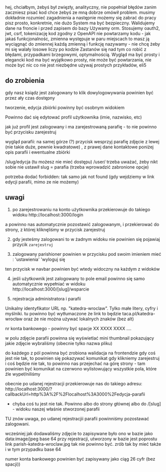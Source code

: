hej, chciałbym, żebyś był zwięzły, analityczny, nie popełniał błędów
zanim zaczniesz pisać kod chce żebyś ze mną dobrze omówił problem. musimy dokładnie rozumieć zagadnienia a następnie możemy się zabrać do pracy
pisz prosto, konkretnie, nie dużo
System ma być bezpieczny.
Walidujemy dane na froncie i przed zapisem do bazy
Używamy orm.
Stosujemy oauth2, jwt, csrf, tokenizację
kod zgodny z OpenAPI
nie powtarzamy kodu - jak jakaś funkcjonalnośc, zmienna występuje w paru miejscach to masz ją wyciągnąć do zmiennej
każdą zmienną i funkcję nazywamy - nie chcę żeby mi się walały losowe liczy po kodzie
Zastanów się nad tym co robić z błędami, przypadkami brzegowymi, optymalnością.
Wygląd ma być prosty i elegancki
kod ma być wyjątkowo prosty, nie może być powtarzania, nie może być nic co nie jest niezbędne
używaj prostych przykładów, eli5

## do zrobienia

gdy nasz ksiądz jest zalogowany to klik dowylogowywania powinien być przez ały czas dostępny

tworzenie, edycja zbiórki powinny być osobnym widokiem

Powinno dać się edytować profil użytkownika 
(imie, nazwisko, etc)

jak już profil jest zalogowany i ma zarejestrowaną parafię - to nie powinno być przycisku zarejestruj

wygląd parafii:
na samej górze (?) przycisk wesprzyj parafię
zdjęcie z lewej (nie takie duże, pewnie kwadratowe) , z prawej dane kontaktowe
poniżej opis parafii
i ewentualne zbiórki

/slug/edycja (tu możesz nie mieć dostępu)
/user/
trzeba uważać, żeby nikt sobie nie ustawił slug = parafia (trzeba wprowadzić zabronione opcje)

potrzeba dodać forbidden: tak samo jak not found
(gdy wejdziemy w link edycji parafii, mimo ze nie możemy)




## uwagi

1. po zarejestrowaniu na konto użytkownika przekierowuje do takiego widoku
http://localhost:3000/login

a powinno nas automatycznie pozostawić zalogowanym, i przekierować do strony, z której kliknęliśmy w przycisk zarejestruj

2. gdy jesteśmy zalogowani to w żadnym widoku nie powinien się pojawiaj przycik `zarejestruj`

3. zalogowany parishioner powinien w przycisku pod swoim imieniem mieć :
'ustawienia'
'wyloguj się

ten przycisk w navbar powinien być wtedy widoczny na każdym z widoków

4. jeśli użytkownik jest zalogowany to pole email powinno się samo automatycznie wypełniać w widoku http://localhost:3000/[slug]/wsparcie

5. rejestracja administratora i parafii

Unikalny identyfikator URL np. "katedra-wroclaw". Tylko małe litery, cyfry i myślniki.
tu powinno być wytłumaczone że link to będzie taca.pl/katedra-wrocław
oraz że nie można używać lokalnych znaków (bez alt)

nr konta bankowego - powinny być spacje XX XXXX XXXX ....

w polu zdjęcie parafii powinna się wyświetlać mini thumbnail pokazujący jakie zdjęcie wybraliśmy
(obecnie tylko nazwa pliku)


do każdego z pól powinna być zrobiona walidacja na frontendzie
gdy coś jest nie tak, to powinien się pokazywać komunikat
gdy klikniemy zarejestruj i coś będzie nie tak, to powinno nas przejechać na górę strony - tam powinien być komunikat na czerwono wylistowujący wszystkie pola, które źle wypeł/niliśmy

obecnie po udanej rejestracji przekierowuje nas do takiego adresu:
http://localhost:3000/?callbackUrl=http%3A%2F%2Flocalhost%3A3000%2Fedycja-parafii
- chyba coś tu jest nie tak.
Powinno albo do strony głównej
albo do /[slug] - widoku naszej właśnie stworzonej parafii

TU znów uwaga, po udanej rejestracjii parafii powinniśmy pozostawać zalogowani.

wcześniej jak dodawaliśmy zdjęcie to zapisywane było ono w bazie jako data:image/jpeg base 64
przy rejestracji, utworzony w bazie jest poprostu link parish-katedra-wroclaw.jpg
tak nie powinno być. zrób tak by mieć także i w tym przypadku base 64

numer konta bankowego powinien być zapisywany jako ciąg 26 cyfr (bez spacji)) 